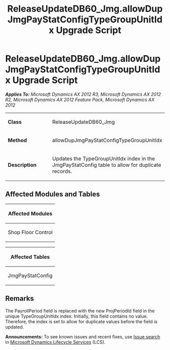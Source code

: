 ﻿---
title: ReleaseUpdateDB60_Jmg.allowDupJmgPayStatConfigTypeGroupUnitIdx Upgrade Script
TOCTitle: ReleaseUpdateDB60_Jmg.allowDupJmgPayStatConfigTypeGroupUnitIdx Upgrade Script
ms:assetid: 33163b90-1ff4-9007-6e4c-93a7fe9d5294
ms:mtpsurl: https://msdn.microsoft.com/en-us/library/JJ685092(v=AX.60)
ms:contentKeyID: 49707546
ms.date: 05/18/2015
mtps_version: v=AX.60
---

# ReleaseUpdateDB60\_Jmg.allowDupJmgPayStatConfigTypeGroupUnitIdx Upgrade Script 


_**Applies To:** Microsoft Dynamics AX 2012 R3, Microsoft Dynamics AX 2012 R2, Microsoft Dynamics AX 2012 Feature Pack, Microsoft Dynamics AX 2012_

<table>
<colgroup>
<col style="width: 50%" />
<col style="width: 50%" />
</colgroup>
<tbody>
<tr class="odd">
<td><p><strong>Class</strong></p></td>
<td><p>ReleaseUpdateDB60_Jmg</p></td>
</tr>
<tr class="even">
<td><p><strong>Method</strong></p></td>
<td><p>allowDupJmgPayStatConfigTypeGroupUnitIdx</p></td>
</tr>
<tr class="odd">
<td><p><strong>Description</strong></p></td>
<td><p>Updates the TypeGroupUnitIdx index in the JmgPayStatConfig table to allow for duplicate records.</p></td>
</tr>
</tbody>
</table>


## Affected Modules and Tables

<table>
<colgroup>
<col style="width: 100%" />
</colgroup>
<thead>
<tr class="header">
<th><p>Affected Modules</p></th>
</tr>
</thead>
<tbody>
<tr class="odd">
<td><p>Shop Floor Control</p></td>
</tr>
</tbody>
</table>


<table>
<colgroup>
<col style="width: 100%" />
</colgroup>
<thead>
<tr class="header">
<th><p>Affected Tables</p></th>
</tr>
</thead>
<tbody>
<tr class="odd">
<td><p>JmgPayStatConfig</p></td>
</tr>
</tbody>
</table>


## Remarks

The PayrollPeriod field is replaced with the new ProjPeriodId field in the unique TypeGroupUnitIdx index. Initially, this field contains no value. Therefore, the index is set to allow for duplicate values before the field is updated.

  
**Announcements:** To see known issues and recent fixes, use [Issue search](http://go.microsoft.com/fwlink/?linkid=389258) in [Microsoft Dynamics Lifecycle Services](http://go.microsoft.com/fwlink/?linkid=306505) (LCS).

